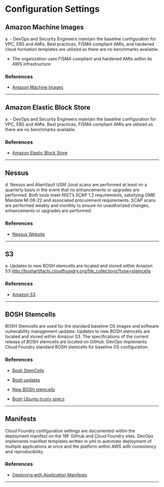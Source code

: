 # Configuration Settings
## Amazon Machine Images
a. - DevOps and Security Engineers maintain the baseline configuration for VPC, EBS and AMIs.  Best practices, FISMA compliant AMIs, and hardened cloud formation templates are utilized as there are no benchmarks available.
- The organization uses FISMA compliant and hardened AMIs within its AWS infrastructure
 
 
### References

* [Amazon Machine Images](http://docs.aws.amazon.com/AWSEC2/latest/UserGuide/AMIs.html)

--------

## Amazon Elastic Block Store
a. - DevOps and Security Engineers maintain the baseline configuration for VPC, EBS and AMIs.  Best practices, FISMA compliant AMIs are utilized as there are no benchmarks available.
 
 
### References

* [Amazon Elastic Block Store](https://aws.amazon.com/ebs/)

--------

## Nessus
d. Nessus and AlienVault USM Joval scans are performed at least on a quarterly basis in the event that no enhancements or upgrades are performed. Both tools meet NIST’s SCAP 1.2 requirements, satisfying OMB Mandate M-08-22 and associated procurement requirements. SCAP scans are performed weekly and monthly to ensure no unauthorized changes, enhancements or upgrades are performed. 
 
### References

* [Nessus Website](http://www.tenable.com/products/nessus-vulnerability-scanner)

--------

## S3
a. Updates to new BOSH stemcells are located and stored within Amazon S3 http://boshartifacts.cloudfoundry.org/file_collections?type=stemcells 
 
### References

* [Amazon S3](https://aws.amazon.com/s3/)

--------

## BOSH Stemcells
BOSH Stemcells are used for the standard baseline OS images and software vulnerability management updates. Updates to new BOSH stemcells are located and stored within Amazon S3. The specifications of the current release of BOSH stemcells are located on GitHub. DevOps implements Cloud Foundry standard BOSH stemcells for baseline OS configuration.
### References

* [Bosh StemCells](https://bosh.io/stemcells)

* [Bosh updates](https://github.com/cloudfoundry/bosh/blob/master/bosh-stemcell/OS_IMAGES.md)

* [New BOSH stemcells](http://boshartifacts.cloudfoundry.org/file_collections?type=stemcells)

* [Bosh Ubuntu trusty specs](https://github.com/cloudfoundry/bosh/blob/master/bosh-stemcell/spec/stemcells/ubuntu_trusty_spec.rb)

--------

## Manifests
Cloud Foundry configuration settings are documented within the deployment manifest on the 18F GitHub and Cloud Foundry sites. DevOps implements manifest templates written in yml to automate deployment of multiple applications at once and the platform within AWS with consistency and reproducibility.
### References

* [Deploying with Application Manifests](https://docs.cloudfoundry.org/devguide/deploy-apps/manifest.html)

--------
